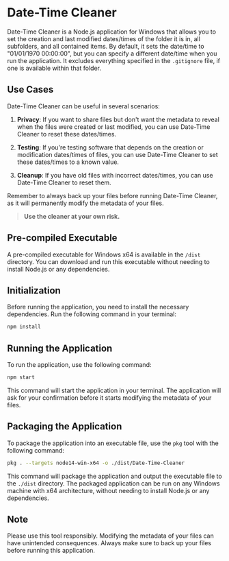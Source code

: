 # Date-Time Cleaner

Date-Time Cleaner is a Node.js application for Windows that allows you to set the creation and last modified dates/times of the folder it is in, all subfolders, and all contained items. By default, it sets the date/time to "01/01/1970 00:00:00", but you can specify a different date/time when you run the application. It excludes everything specified in the `.gitignore` file, if one is available within that folder.

## Use Cases

Date-Time Cleaner can be useful in several scenarios:

1. **Privacy**: If you want to share files but don't want the metadata to reveal when the files were created or last modified, you can use Date-Time Cleaner to reset these dates/times.

2. **Testing**: If you're testing software that depends on the creation or modification dates/times of files, you can use Date-Time Cleaner to set these dates/times to a known value.

3. **Cleanup**: If you have old files with incorrect dates/times, you can use Date-Time Cleaner to reset them.

Remember to always back up your files before running Date-Time Cleaner, as it will permanently modify the metadata of your files. 

> **Use the cleaner at your own risk.**

## Pre-compiled Executable

A pre-compiled executable for Windows x64 is available in the `/dist` directory. You can download and run this executable without needing to install Node.js or any dependencies.

## Initialization

Before running the application, you need to install the necessary dependencies. Run the following command in your terminal:

```bash
npm install
```

## Running the Application

To run the application, use the following command:

```bash
npm start
```

This command will start the application in your terminal. The application will ask for your confirmation before it starts modifying the metadata of your files.

## Packaging the Application

To package the application into an executable file, use the `pkg` tool with the following command:

```bash
pkg . --targets node14-win-x64 -o ./dist/Date-Time-Cleaner
```

This command will package the application and output the executable file to the `./dist` directory. The packaged application can be run on any Windows machine with x64 architecture, without needing to install Node.js or any dependencies.

## Note

Please use this tool responsibly. Modifying the metadata of your files can have unintended consequences. Always make sure to back up your files before running this application.